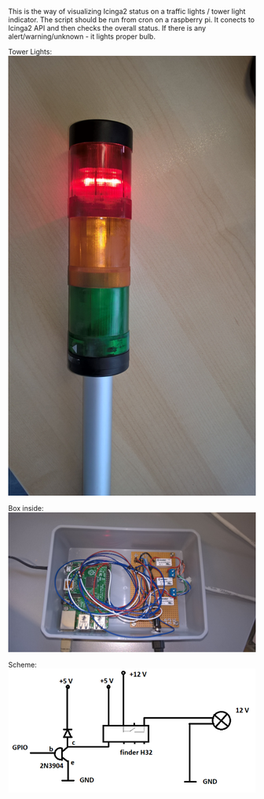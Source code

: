 This is the way of visualizing Icinga2 status on a traffic lights / tower light indicator.
The script should be run from cron on a raspberry pi. It conects to Icinga2 API and then checks the overall status. If there is any alert/warning/unknown - it lights proper bulb.

Tower Lights:
![alt text](https://github.com/maciejkola/Monitoring/blob/master/lights/lights.jpg)

Box inside:
![alt text](https://github.com/maciejkola/Monitoring/blob/master/lights/box_inside.jpg)

Scheme:
![alt text](https://github.com/maciejkola/Monitoring/blob/master/lights/scheme.png)
